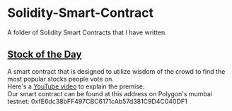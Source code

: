 # Solidity-Smart-Contract
A folder of Solidity Smart Contracts that I have written.

## [Stock of the Day](https://github.com/HanzeHu98/Solidity-Smart-Contract/blob/main/contracts/StockOfTheDay.sol)
A smart contract that is designed to utilize wisdom of the crowd to find the most popular stocks people vote on.<br>
Here's a [YouTube video](https://www.youtube.com/watch?v=6xQLidkQZj4) to explain the premise.<br>
Our smart contract can be found at this address on Polygon's mumbai testnet: 0xfE6dc38bFF497CBC6171cAb57d381C9D4C040DF1

